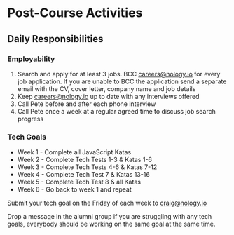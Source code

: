 # Post-Course Activities

## Daily Responsibilities

### Employability

1. Search and apply for at least 3 jobs. BCC careers@nology.io for every job application. If you are unable to BCC the application send a separate email with the CV, cover letter, company name and job details
2. Keep careers@nology.io up to date with any interviews offered
3. Call Pete before and after each phone interview
4. Call Pete once a week at a regular agreed time to discuss job search progress

### Tech Goals

-   Week 1 - Complete all JavaScript Katas
-   Week 2 - Complete Tech Tests 1-3 & Katas 1-6
-   Week 3 - Complete Tech Tests 4-6 & Katas 7-12
-   Week 4 - Complete Tech Test 7 & Katas 13-16
-   Week 5 - Complete Tech Test 8 & all Katas
-   Week 6 - Go back to week 1 and repeat

Submit your tech goal on the Friday of each week to craig@nology.io

Drop a message in the alumni group if you are struggling with any tech goals, everybody should be working on the same goal at the same time.
